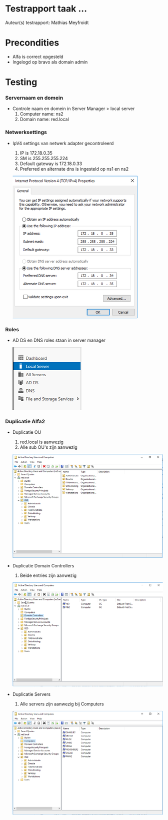 # Testrapport taak ...

Auteur(s) testrapport: Mathias Meyfroidt

# Precondities

 * Alfa is correct opgesteld
 * Ingelogd op bravo als domain admin

# Testing

### Servernaam en domein

 * Controle naam en domein in Server Manager > local server
   1. Computer name: ns2
   2. Domain name: red.local
   
### Netwerksettings
 * IpV4 settings van netwerk adapter gecontroleerd
   1. IP is 172.18.0.35 
   2. SM is 255.255.255.224 
   3. Default gateway is 172.18.0.33 
   4. Preferred en alternate dns is ingesteld op ns1 en ns2
   
    ![screenshot](./Images/Netwerk.PNG)
   
 ### Roles
  * AD DS en DNS roles staan in server manager

     ![screenshot](./Images/Roles.PNG)
  
 ### Duplicatie Alfa2
  * Duplicatie OU
    1. red.local is aanwezig
    2. Alle sub OU's zijn aanwezig

     ![screenshot](./Images/OU.PNG)

  * Duplicatie Domain Controllers
    1. Beide entries zijn aanwezig

     ![screenshot](./Images/DC.PNG)

  * Duplicatie Servers
    1. Alle servers zijn aanwezig bij Computers

     ![screenshot](./Images/Computers.PNG)

